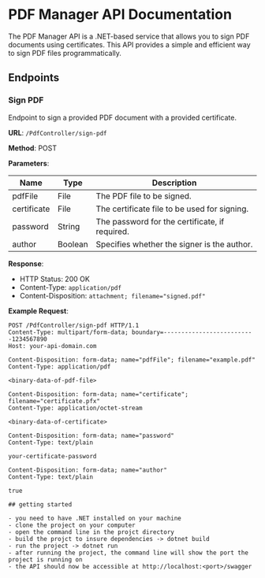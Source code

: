 # PDF Manager API Documentation

The PDF Manager API is a .NET-based service that allows you to sign PDF documents using certificates. This API provides a simple and efficient way to sign PDF files programmatically.

## Endpoints

### Sign PDF

Endpoint to sign a provided PDF document with a provided certificate.

**URL**: `/PdfController/sign-pdf`

**Method**: POST

**Parameters**:

| Name          | Type          | Description                                          |
|---------------|---------------|------------------------------------------------------|
| pdfFile       | File          | The PDF file to be signed.                          |
| certificate   | File          | The certificate file to be used for signing.        |
| password      | String        | The password for the certificate, if required.      |
| author        | Boolean       | Specifies whether the signer is the author.         |

**Response**:

- HTTP Status: 200 OK
- Content-Type: `application/pdf`
- Content-Disposition: `attachment; filename="signed.pdf"`

**Example Request**:

```http
POST /PdfController/sign-pdf HTTP/1.1
Content-Type: multipart/form-data; boundary=--------------------------1234567890
Host: your-api-domain.com

Content-Disposition: form-data; name="pdfFile"; filename="example.pdf"
Content-Type: application/pdf

<binary-data-of-pdf-file>

Content-Disposition: form-data; name="certificate"; filename="certificate.pfx"
Content-Type: application/octet-stream

<binary-data-of-certificate>

Content-Disposition: form-data; name="password"
Content-Type: text/plain

your-certificate-password

Content-Disposition: form-data; name="author"
Content-Type: text/plain

true

## getting started

- you need to have .NET installed on your machine
- clone the project on your computer
- open the command line in the projct directory
- build the projct to insure dependencies -> dotnet build
- run the project -> dotnet run
- after running the project, the command line will show the port the project is running on
- the API should now be accessible at http://localhost:<port>/swagger
